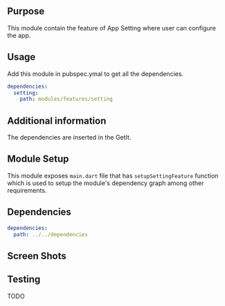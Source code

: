 ## Purpose

This module contain the feature of App Setting where user can configure the app.

## Usage
Add this module in pubspec.ymal to get all the dependencies.
```yaml
dependencies:
  setting:
    path: modules/features/setting
```

## Additional information

The dependencies are inserted in the GetIt.

## Module Setup

This module exposes ```main.dart```  file that has ```setupSettingFeature``` function which is used to setup the module's dependency graph among other requirements.

## Dependencies

```yaml
dependencies:
  path: ../../dependencies
```

## Screen Shots

## Testing

TODO